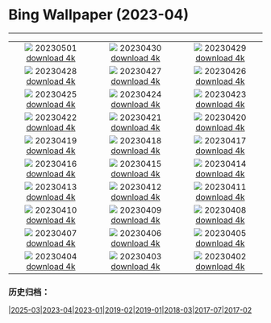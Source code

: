# Bing Wallpaper (2023-04)
**************
| | | |
| :----: | :----: | :----: |
| ![](https://www.bing.com/th?id=OHR.QuebecCityBridge_ZH-CN9618387961_1920x1080.jpg) 20230501 [download 4k](https://www.bing.com/th?id=OHR.QuebecCityBridge_ZH-CN9618387961_UHD.jpg) | ![](https://www.bing.com/th?id=OHR.TempleE_ZH-CN9455488333_1920x1080.jpg) 20230430 [download 4k](https://www.bing.com/th?id=OHR.TempleE_ZH-CN9455488333_UHD.jpg) | ![](https://www.bing.com/th?id=OHR.JTNPMilkyWay_ZH-CN9128830420_1920x1080.jpg) 20230429 [download 4k](https://www.bing.com/th?id=OHR.JTNPMilkyWay_ZH-CN9128830420_UHD.jpg) |
| ![](https://www.bing.com/th?id=OHR.MariposaGrove_ZH-CN8957145435_1920x1080.jpg) 20230428 [download 4k](https://www.bing.com/th?id=OHR.MariposaGrove_ZH-CN8957145435_UHD.jpg) | ![](https://www.bing.com/th?id=OHR.SouthPadre_ZH-CN8788572569_1920x1080.jpg) 20230427 [download 4k](https://www.bing.com/th?id=OHR.SouthPadre_ZH-CN8788572569_UHD.jpg) | ![](https://www.bing.com/th?id=OHR.GHOAudubonDay_ZH-CN8605905801_1920x1080.jpg) 20230426 [download 4k](https://www.bing.com/th?id=OHR.GHOAudubonDay_ZH-CN8605905801_UHD.jpg) |
| ![](https://www.bing.com/th?id=OHR.AdelieWPD_ZH-CN8434233391_1920x1080.jpg) 20230425 [download 4k](https://www.bing.com/th?id=OHR.AdelieWPD_ZH-CN8434233391_UHD.jpg) | ![](https://www.bing.com/th?id=OHR.FranconianWineCellar_ZH-CN8234719750_1920x1080.jpg) 20230424 [download 4k](https://www.bing.com/th?id=OHR.FranconianWineCellar_ZH-CN8234719750_UHD.jpg) | ![](https://www.bing.com/th?id=OHR.Honnavaralavenderfields_ZH-CN8054655091_1920x1080.jpg) 20230423 [download 4k](https://www.bing.com/th?id=OHR.Honnavaralavenderfields_ZH-CN8054655091_UHD.jpg) |
| ![](https://www.bing.com/th?id=OHR.EarthDayFox_ZH-CN7926350207_1920x1080.jpg) 20230422 [download 4k](https://www.bing.com/th?id=OHR.EarthDayFox_ZH-CN7926350207_UHD.jpg) | ![](https://www.bing.com/th?id=OHR.ProcidaItaly_ZH-CN7712975930_1920x1080.jpg) 20230421 [download 4k](https://www.bing.com/th?id=OHR.ProcidaItaly_ZH-CN7712975930_UHD.jpg) | ![](https://www.bing.com/th?id=OHR.CrestedButteEclispe_ZH-CN5715446670_1920x1080.jpg) 20230420 [download 4k](https://www.bing.com/th?id=OHR.CrestedButteEclispe_ZH-CN5715446670_UHD.jpg) |
| ![](https://www.bing.com/th?id=OHR.TaiwanYuhina_ZH-CN6541884178_1920x1080.jpg) 20230419 [download 4k](https://www.bing.com/th?id=OHR.TaiwanYuhina_ZH-CN6541884178_UHD.jpg) | ![](https://www.bing.com/th?id=OHR.MPPUnesco_ZH-CN8076198158_1920x1080.jpg) 20230418 [download 4k](https://www.bing.com/th?id=OHR.MPPUnesco_ZH-CN8076198158_UHD.jpg) | ![](https://www.bing.com/th?id=OHR.MinouLighthouse_ZH-CN7940024247_1920x1080.jpg) 20230417 [download 4k](https://www.bing.com/th?id=OHR.MinouLighthouse_ZH-CN7940024247_UHD.jpg) |
| ![](https://www.bing.com/th?id=OHR.KiteDay_ZH-CN7813901578_1920x1080.jpg) 20230416 [download 4k](https://www.bing.com/th?id=OHR.KiteDay_ZH-CN7813901578_UHD.jpg) | ![](https://www.bing.com/th?id=OHR.NahargarhFort_ZH-CN7681434372_1920x1080.jpg) 20230415 [download 4k](https://www.bing.com/th?id=OHR.NahargarhFort_ZH-CN7681434372_UHD.jpg) | ![](https://www.bing.com/th?id=OHR.RedSeaStars_ZH-CN6243743747_1920x1080.jpg) 20230414 [download 4k](https://www.bing.com/th?id=OHR.RedSeaStars_ZH-CN6243743747_UHD.jpg) |
| ![](https://www.bing.com/th?id=OHR.SnowdoniaNational_ZH-CN7415540950_1920x1080.jpg) 20230413 [download 4k](https://www.bing.com/th?id=OHR.SnowdoniaNational_ZH-CN7415540950_UHD.jpg) | ![](https://www.bing.com/th?id=OHR.EuropeFromISS_ZH-CN0722816540_1920x1080.jpg) 20230412 [download 4k](https://www.bing.com/th?id=OHR.EuropeFromISS_ZH-CN0722816540_UHD.jpg) | ![](https://www.bing.com/th?id=OHR.MossyGrottoFalls_ZH-CN2490591617_1920x1080.jpg) 20230411 [download 4k](https://www.bing.com/th?id=OHR.MossyGrottoFalls_ZH-CN2490591617_UHD.jpg) |
| ![](https://www.bing.com/th?id=OHR.ElephantTwins_ZH-CN6743766062_1920x1080.jpg) 20230410 [download 4k](https://www.bing.com/th?id=OHR.ElephantTwins_ZH-CN6743766062_UHD.jpg) | ![](https://www.bing.com/th?id=OHR.LithuanianEggs_ZH-CN6609820454_1920x1080.jpg) 20230409 [download 4k](https://www.bing.com/th?id=OHR.LithuanianEggs_ZH-CN6609820454_UHD.jpg) | ![](https://www.bing.com/th?id=OHR.NIrelandGiants_ZH-CN6110576507_1920x1080.jpg) 20230408 [download 4k](https://www.bing.com/th?id=OHR.NIrelandGiants_ZH-CN6110576507_UHD.jpg) |
| ![](https://www.bing.com/th?id=OHR.KitsAspen_ZH-CN2160526845_1920x1080.jpg) 20230407 [download 4k](https://www.bing.com/th?id=OHR.KitsAspen_ZH-CN2160526845_UHD.jpg) | ![](https://www.bing.com/th?id=OHR.ArizonaPinkMoon_ZH-CN5545607389_1920x1080.jpg) 20230406 [download 4k](https://www.bing.com/th?id=OHR.ArizonaPinkMoon_ZH-CN5545607389_UHD.jpg) | ![](https://www.bing.com/th?id=OHR.QingMing2023_ZH-CN6951199028_1920x1080.jpg) 20230405 [download 4k](https://www.bing.com/th?id=OHR.QingMing2023_ZH-CN6951199028_UHD.jpg) |
| ![](https://www.bing.com/th?id=OHR.RomanBridge_ZH-CN4699931052_1920x1080.jpg) 20230404 [download 4k](https://www.bing.com/th?id=OHR.RomanBridge_ZH-CN4699931052_UHD.jpg) | ![](https://www.bing.com/th?id=OHR.HonaunauNP_ZH-CN4491662962_1920x1080.jpg) 20230403 [download 4k](https://www.bing.com/th?id=OHR.HonaunauNP_ZH-CN4491662962_UHD.jpg) | ![](https://www.bing.com/th?id=OHR.JavaBromo_ZH-CN2744043733_1920x1080.jpg) 20230402 [download 4k](https://www.bing.com/th?id=OHR.JavaBromo_ZH-CN2744043733_UHD.jpg) |

### 历史归档：

|[2025-03](bing/2025-03/2025-03.md)|[2023-04](bing/2023-04/2023-04.md)|[2023-01](bing/2023-01/2023-01.md)|[2019-02](bing/2019-02/2019-02.md)|[2019-01](bing/2019-01/2019-01.md)|[2018-03](bing/2018-03/2018-03.md)|[2017-07](bing/2017-07/2017-07.md)|[2017-02](bing/2017-02/2017-02.md)